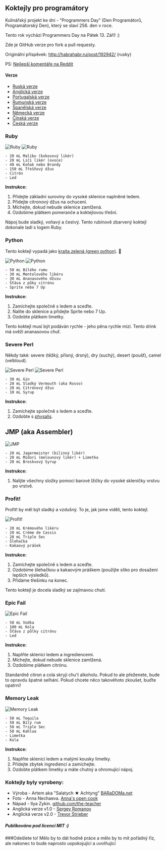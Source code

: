 ## Koktejly pro programátory

Kulinářský projekt ke dni - "Programmers Day" (Den Programátorů, Programátorský Den), který se slaví 256. den v roce.

Tento rok vychází Programmers Day na Pátek 13. Září! :)

Zde je GitHub verze pro fork a pull requesty.

Originální příspěvek: http://habrahabr.ru/post/192942/ (rusky)

PS: [Nejlepší komentáře na Reddit](http://www.reddit.com/r/programming/comments/1m6n2g/cocktails_for_programmers/)

#### Verze

* [Ruská verze](README.md)
* [Anglická verze](cocktails_for_programers.md)
* [Portugalská verze](coqueteis_para_programadores.md)
* [Rumunská verze](cocktailuri_pentru_programatori.md)
* [Španělská verze](cócteles_para_programadores.md)
* [Německá verze](cocktails_fuer_programmierer.md)
* [Čínská verze](程序员鸡尾酒.md)
* [Česká verze](koktejly_pro_programatory.md)

### Ruby

<img src="http://habr.habrastorage.org/post_images/d9a/b87/91d/d9ab8791dff93a03020fc96faf408c48.jpg" alt="Ruby" title="Ruby" />

<img src="http://habr.habrastorage.org/post_images/c50/c74/b1b/c50c74b1bad7a7a785c5055eaeb6a0aa.jpg" alt="Ruby" title="Ruby" />

```
- 20 mL Malibu (kokosový likér)
- 20 mL Liči likér (ovoce)
- 40 mL Koňak nebo Brandy
- 150 mL Třešňový džus
- Citrón
- Led
```

**Instrukce:**

1.  Přidejte základní suroviny do vysoké sklenice naplněné ledem.
2.  Přidejte citronový džus na ochucení.
3.  Míchejte, dokud nebude sklenice zamlžená.
4.  Ozdobíme plátkem pomeranče a koktejlovou třešní.

Nápoj bude sladký, voňavý a čestvý. Tento rubínově zbarvený koktejl dokonale ladí s logem Ruby.

### Python

Tento koktejl vypadá jako [krajta zelená (green python)](https://www.google.ru/search?q=green+python&ie=UTF-8&tbm=isch&source=og). :snake:

<img src="http://habr.habrastorage.org/post_images/a81/043/540/a81043540b546fe94fd3f8228c1be439.jpg" alt="Python" title="Python" />

<img src="http://habr.habrastorage.org/post_images/8b2/170/619/8b21706197f93ffde4f8f1d7cb9c444b.jpg" alt="Python" title="Python" />

```
- 50 mL Bílého rumu
- 30 mL Mentolového likéru
- 30 mL Ananasového džusu
- Šťáva z půky citrónu
- Sprite nebo 7 Up
```

**Instrukce:**

1.  Zamíchejte společně s ledem a sceďte.
2.  Nalíte do sklenice a přidejte Sprite nebo 7 Up.
3.  Ozdobte plátkem limetky.

Tento koktejl musí být podáván rychle - jeho pěna rychle mizí. Tento drink má svěží ananasovou chuť.

### Severe Perl

Někdy také: severe (těžký, přísný, drsný), dry (suchý), desert (poušť), camel (velbloud).

<img src="http://habr.habrastorage.org/post_images/122/4c2/773/1224c27737964d566311aae4fae37829.jpg" alt="Severe Perl" title="Severe Perl" />

<img src="http://habr.habrastorage.org/post_images/335/a14/7a8/335a147a8eff811aa6cf6470c84181bd.jpg" alt="Severe Perl" title="Severe Perl" />

```
- 30 mL Gin
- 20 mL Sladký Vermouth (aka Rosso)
- 20 mL Citrónový džus
- 10 mL Syrup
```

**Instrukce:**

1.  Zamíchejte společně s ledem a sceďte.
2.  Ozdobte s [physalis](http://en.wikipedia.org/wiki/Physalis).

## JMP (aka Assembler)

<img src="http://habr.habrastorage.org/post_images/e40/2f5/004/e402f5004acdd7ad9f7d834fed1dc6f1.jpg" alt="JMP" title="JMP" />

```
- 20 mL Jagermeister (bilinný likér)
- 20 mL Midori (melounový likér) + Limetka
- 20 mL Broskvový Syrup
```

**Instrukce:**

1.  Nalijte všechny složky pomocí barové lžičky do vysoké skleničky vrstvu po vrstvě.

### Profit!

Profit! by měl být sladký a vzdušný. To je, jak jsme viděli, tento koktejl.

<img src="http://habr.habrastorage.org/post_images/962/c3f/122/962c3f12264c8baf7c00d7f5c2322905.jpg" alt="Profit!" title="Profit!"/>

```
- 20 mL Krémového likéru
- 20 mL Crème de Cassis
- 20 mL Triple Sec
- Šlehačka
- Kakaový prášek
```

**Instrukce:**

1.  Zamíchejte společně s ledem a sceďte.
2.  Ozdobíme šlehačkou a kakaovým práškem (použíjte sítko pro dosažení lepších výsledků).
3.  Přidáme třešinku na konec.

Tento koktejl je docela sladký se zajímavou chutí.

### Epic Fail

<img src="http://habr.habrastorage.org/post_images/56f/3dc/235/56f3dc2353b0f845a3e8c29512f68dd7.jpg" alt="Epic Fail" title="Epic Fail" />

```
- 50 mL Vodka
- 100 mL Kola
- Šťáva z půlky citrónu
- Led
```

**Instrukce:**

1.  Naplňte sklenici ledem a ingrediencemi.
2.  Míchejte, dokud nebude sklenice zamlžená.
3.  Ozdobíme plátkem citrónu.

Standardně citron a cola skryjí chu’t alkoholu. Pokud to ale přeženete, bude to opravdu špatné selhání. Pokud chcete něco takovéhoto zkoušet, buďte opatrní!

### Memory Leak

<img src="http://habr.habrastorage.org/post_images/6e8/159/0bf/6e81590bfa8295c4129415063b9ffde7.jpg" alt="Memory Leak" title="Memory Leak" />

```
- 50 mL Tequila
- 50 mL Bílý rum
- 50 mL Triple Sec
- 50 mL Kahlua
- Limetka
- Kola
```

**Instrukce:**

1.  Naplňte sklenici ledem a malými kousky limetky.
2.  Přidejte zbytek ingrediencí a zamíchejte.
3.  Ozdobte plátkem limetky a máte chutný a ohromující nápoj.

### Koktejly byly vyrobeny:

* Výroba - Artem aka "Salatych ★ Achtyng" [BARaDOMa.net](http://vk.com/baradomanet)
* Foto - Anna Nechaeva. [Anna's open cook](http://open-cook.ru)
* Nápad - Ilya Zykin. [github.com/the-teacher](https://github.com/the-teacher)
* Anglická verze v1.0 - [Sergey Romanov](https://github.com/srg-rmnv)
* Anglická verze v2.0 - [Trevor Strieber](https://github.com/TrevorS)

##### Publikováno pod licencí MIT :)





###Odešlete to! Mělo by to dát hodně práce a mělo by to mít pořádný říz, ale nakonec to bude naprosto uspokojující a uvolňující
